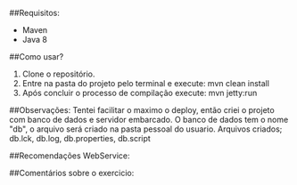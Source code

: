 ##Requisitos:
- Maven
- Java 8

##Como usar?
1. Clone o repositório.
2. Entre na pasta do projeto pelo terminal e execute: mvn clean install
3. Após concluir o processo de compilação execute: mvn jetty:run

##Observações:
Tentei facilitar o maximo o deploy, então criei o projeto com banco de dados e servidor embarcado. O banco de dados tem o nome "db", o arquivo será criado na pasta pessoal do usuario. Arquivos criados; db.lck, db.log, db.properties, db.script

##Recomendações WebService:

##Comentários sobre o exercicio:




